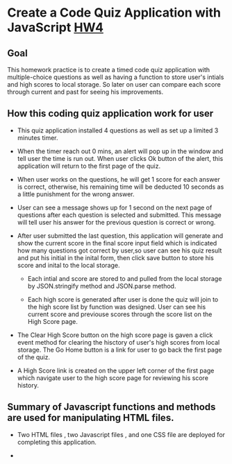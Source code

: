 # Create a Code Quiz Application with JavaScript [HW4](https://aprilyanggarwood.github.io/UW-Coding-Boot-Camp---HW4/)

## Goal

This homework practice is to create a timed code quiz application with multiple-choice questions as well as having a function to store user's intials and high scores to local storage. So later on user can compare each score through current and past for seeing his improvements.

## How this coding quiz application work for user

- This quiz application installed 4 questions as well as set up a limited 3 minutes timer.

- When the timer reach out 0 mins, an alert will pop up in the window and tell user the time is run out. When user clicks Ok button of the alert, this application will return to the first page of the quiz.

- When user works on the questions, he will get 1 score for each answer is correct, otherwise, his remaining time will be deducted 10 seconds as a little punishment for the wrong answer.

- User can see a message shows up for 1 second on the next page of questions after each question is selected and submitted. This message will tell user his answer for the previous question is correct or wrong.

- After user submitted the last question, this application will generate and show the current score in the final score input field which is indicated how many questions got correct by user,so user can see his quiz result and put his initial in the inital form, then click save button to store his score and inital to the local storage.

  - Each intial and score are stored to and pulled from the local storage by JSON.stringify method and JSON.parse method.

  - Each high score is generated after user is done the quiz will join to the high score list by function was designed. User can see his current score and previouse scores through the score list on the High Score page.

- The Clear High Score button on the high score page is gaven a click event method for clearing the hisctory of user's high scores from local storage. The Go Home button is a link for user to go back the first page of the quiz.

- A High Score link is created on the upper left corner of the first page which navigate user to the high score page for reviewing his score history.

## Summary of Javascript functions and methods are used for manipulating HTML files.

- Two HTML files , two Javascript files , and one CSS file are deployed for completing this application.

-
